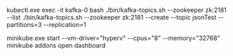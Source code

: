 kubectl.exe exec -it kafka-0 bash
./bin/kafka-topics.sh --zookeeper zk:2181 --list
./bin/kafka-topics.sh --zookeeper zk:2181 --create --topic jsonTest --partitions=3 --replication=1

minikube.exe start --vm-driver="hyperv" --cpus="8" --memory="32768"
minikube addons open dashboard

